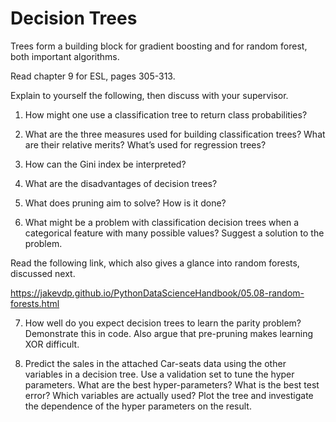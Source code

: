 # Decision Trees

Trees form a building block for gradient boosting and for random forest, both important algorithms. 

Read chapter 9 for ESL, pages 305-313.

Explain to yourself the following, then discuss with your supervisor.

1. How might one use a classification tree to return class probabilities?

2. What are the three measures used for building classification trees? What are their relative merits? What’s used for regression trees?

3. How can the Gini index be interpreted?

4. What are the disadvantages of decision trees?

5. What does pruning aim to solve? How is it done?

6. What might be a problem with classification decision trees when a categorical feature with many possible values? Suggest a solution to the problem.

Read the following link, which also gives a glance into random forests, discussed next.

https://jakevdp.github.io/PythonDataScienceHandbook/05.08-random-forests.html 

7. How well do you expect decision trees to learn the parity problem? Demonstrate this in code. Also argue that pre-pruning makes learning XOR difficult.

8. Predict the sales in the attached Car-seats data using the other variables in a decision tree. Use a validation set to tune the hyper parameters. What are the best hyper-parameters? What is the best test error? Which variables are actually used? Plot the tree and investigate the dependence of the hyper parameters on the result.
